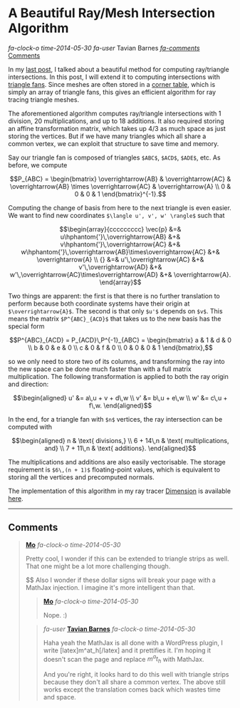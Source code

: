 # A Beautiful Ray/Mesh Intersection Algorithm

<div class="infobar">

*fa-clock-o* *time-2014-05-30*
*fa-user* Tavian Barnes
[*fa-comments* Comments](#comments)

</div>


In my [last post], I talked about a beautiful method for computing ray/triangle intersections.
In this post, I will extend it to computing intersections with [triangle fans].
Since meshes are often stored in a [corner table], which is simply an array of triangle fans, this gives an efficient algorithm for ray tracing triangle meshes.

[last post]: ray_triangle.md
[triangle fans]: https://en.wikipedia.org/wiki/Triangle_fan
[corner table]: https://en.wikipedia.org/wiki/Polygon_mesh#Representations

The aforementioned algorithm computes ray/triangle intersections with 1 division, 20 multiplications, and up to 18 additions.
It also required storing an affine transformation matrix, which takes up 4/3 as much space as just storing the vertices.
But if we have many triangles which all share a common vertex, we can exploit that structure to save time and memory.

Say our triangle fan is composed of triangles `$ABC$`, `$ACD$`, `$ADE$`, etc.  As before, we compute

```math
P_{ABC} =
\begin{bmatrix}
\overrightarrow{AB} & \overrightarrow{AC} & \overrightarrow{AB} \times \overrightarrow{AC} & \overrightarrow{A} \\
0 & 0 & 0 & 1
\end{bmatrix}^{-1}.
```

Computing the change of basis from here to the next triangle is even easier.  We want to find new coordinates `$\langle u', v', w' \rangle$` such that

```math
\begin{array}{ccccccccc}
\vec{p} &=& u\hphantom{'}\,\overrightarrow{AB} &+& v\hphantom{'}\,\overrightarrow{AC} &+& w\hphantom{'}\,\overrightarrow{AB}\times\overrightarrow{AC} &+& \overrightarrow{A} \\
   {}   &=& u'\,\overrightarrow{AC} &+& v'\,\overrightarrow{AD} &+& w'\,\overrightarrow{AC}\times\overrightarrow{AD} &+& \overrightarrow{A}.
\end{array}
```

Two things are apparent: the first is that there is no further translation to perform because both coordinate systems have their origin at `$\overrightarrow{A}$`.
The second is that only `$u'$` depends on `$v$`.
This means the matrix `$P^{ABC}_{ACD}$` that takes us to the new basis has the special form

```math
P^{ABC}_{ACD} = P_{ACD}\,P^{-1}_{ABC} =
\begin{bmatrix}
a & 1 & d & 0 \\
b & 0 & e & 0 \\
c & 0 & f & 0 \\
0 & 0 & 0 & 1
\end{bmatrix},
```

so we only need to store two of its columns, and transforming the ray into the new space can be done much faster than with a full matrix multiplication.  The following transformation is applied to both the ray origin and direction:

```math
\begin{aligned}
u' &= a\,u + v + d\,w \\
v' &= b\,u + e\,w \\
w' &= c\,u + f\,w.
\end{aligned}
```

In the end, for a triangle fan with `$n$` vertices, the ray intersection can be computed with

```math
\begin{aligned}
n & \text{ divisions,} \\
6 + 14\,n & \text{ multiplications, and} \\
7 + 11\,n & \text{ additions}.
\end{aligned}
```

The multiplications and additions are also easily vectorisable.
The storage requirement is `$6\,(n + 1)$` floating-point values, which is equivalent to storing all the vertices and precomputed normals.

The implementation of this algorithm in my ray tracer [Dimension] is available [here].

[Dimension]: /dimension/
[here]: /cgit/dimension.git/tree/libdimension/model/objects/triangle_fan.c

---


## Comments

> [**Mo**](http://thecodeboss.com/)
> *fa-clock-o* *time-2014-05-30*
>
> Pretty cool, I wonder if this can be extended to triangle strips as well.
> That one might be a lot more challenging though.
>
> $$ Also I wonder if these dollar signs will break your page with a MathJax injection.
> I imagine it's more intelligent than that.
>
> > [**Mo**](http://thecodeboss.com/)
> > *fa-clock-o* *time-2014-05-30*
> >
> > Nope. :)
>
> > *fa-user* [**Tavian Barnes**](/)
> > *fa-clock-o* *time-2014-05-30*
> >
> > Haha yeah the MathJax is all done with a WordPress plugin, I write [latex]m^at_h[/latex] and it prettifies it.
> > I'm hoping it doesn't scan the page and replace $m^at_h$ with MathJax.
> >
> > And you're right, it looks hard to do this well with triangle strips because they don't all share a common vertex.
> > The above still works except the translation comes back which wastes time and space.
